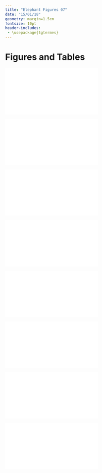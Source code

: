```yaml
---
title: "Elephant Figures 07"
date: "15/01/18"
geometry: margin=1.5cm
fontsize: 10pt
header-includes:
 - \usepackage{tgtermes}
---
```


# Figures and Tables

![**A**: Mean thermochron temperature (filled circles) tracks mean ambient temperature (open circles) through the day. Vertical lineranges represent 95% confidence intervals. **B**: Mean thermochron temperature (points) at measured ambient temperature, and GLM fits (lines) in each season (cool-dry: blue circles & lines, hot-wet: red triangles & lines). Vertical lineranges and shaded areas (coloured by season) indicate 95% confidence intervals at each point.](/home/pratik/git/elephants/ele_code/fig1temp_loggers.pdf)

![GAMM fit (lines) and mean distance to the nearest water source in each season (point) through the day in each season (cool-dry: blue circles & lines, hot-wet: red triangles & lines). Vertical lineranges and shaded areas (coloured by season) indicate 95% confidence intervals at each point. Only moving elephants included.](/home/pratik/git/elephants/ele_code/fig2distw_time.pdf)

![**(a)** Temperatures of moving elephants, and **(b)** first passage times (points) at 250m distance intervals from the nearest water source in each season (cool-dry: blue circles, hot-wet: red triangles). Vertical lineranges represent 95% confidence intervals.](/home/pratik/git/elephants/ele_code/fig3.pdf)

![Mean steplength (points) at 2°C temperature intervals in each season (cool-dry: blue circles, hot-wet: red triangles). GAMM fit (lines), data error intervals (lineranges), and fit error intervals (shaded areas) are shown.](/home/pratik/git/elephants/ele_code/fig4speed.pdf)

![**A**. Mean distance to the point of arrival (bars) in the limnal zone (shaded grey, <500m from water) at each half hour interval over a 24 period (numbers on outside). Zero represents the arrival event, negative values represent hours prior to arrival. Bars are coloured by season (cool-dry: blue, hot-wet: red, overlap: grey). **B**. Mean temperature change (points) and 95% confidence intervals (lineranges) at half-hourly intervals centred on, and relative to, elephant arrival to limnal zone, separated by season (cool-dry: blue circles & lines, hot-wet: red triangles & lines). **C**. Mean temperature change relative to, and centred on, elephant arrival in the limnal zone at half-hourly intervals (y-axis). X-axis shows the true hour of day of each data point. See **fig5b_3d_interactive.html** for an interactive version.](/home/pratik/git/elephants/ele_code/fig5.pdf)

![**(a)**. Woody density, and **(b)**. Elephant temperature at relocation sites. Values shown are 500m^2^ pooled means. **(c)**. Mean elephant temperatures at woody densities in increments of 5, separated by season (cool dry: blue circles, hot wet: red triangles), showing 95% confidence intervals (lineranges coloured by season.). Rivers (light blue lines) and Kruger boundary (dashed black line) are shown.](/home/pratik/git/elephants/ele_code/fig6full.pdf)

![Supplementary material: **(a)**. Frequency distributions of distance to the nearest water source (waterhole or river, see separate histograms below), and **(b)**. Frequency distribution of the woody density encountered by elephants.](/home/pratik/git/elephants/ele_code/figA1.pdf)

![Supplementary material: **A**. Mean woody density (points), and GAM smoothed fit (line) at 100m distance intervals to the nearest water-source. Lineranges and shaded area represent 95% confidence intervals. **B**. Count bins of woody density and distance to water. Darker bins indicate more data points for a given combination.](/home/pratik/git/elephants/ele_code/woodlands_values.pdf)
